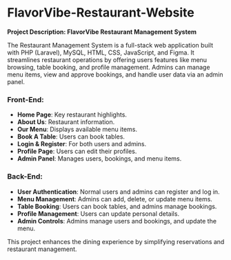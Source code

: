 # FlavorVibe-Restaurant-Website
**Project Description: FlavorVibe Restaurant Management System**

The Restaurant Management System is a full-stack web application built with PHP (Laravel), MySQL, HTML, CSS, JavaScript, and Figma. It streamlines restaurant operations by offering users features like menu browsing, table booking, and profile management. Admins can manage menu items, view and approve bookings, and handle user data via an admin panel.

### **Front-End:**
- **Home Page**: Key restaurant highlights.
- **About Us**: Restaurant information.
- **Our Menu**: Displays available menu items.
- **Book A Table**: Users can book tables.
- **Login & Register**: For both users and admins.
- **Profile Page**: Users can edit their profiles.
- **Admin Panel**: Manages users, bookings, and menu items.

### **Back-End:**
- **User Authentication**: Normal users and admins can register and log in.
- **Menu Management**: Admins can add, delete, or update menu items.
- **Table Booking**: Users can book tables, and admins manage bookings.
- **Profile Management**: Users can update personal details.
- **Admin Controls**: Admins manage users and bookings, and update the menu.

This project enhances the dining experience by simplifying reservations and restaurant management.
